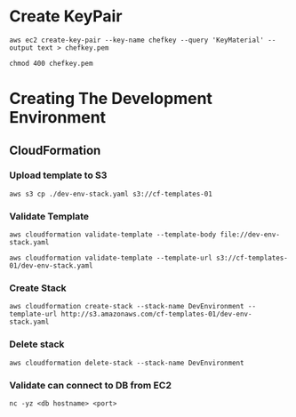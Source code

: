 # Create KeyPair

`aws ec2 create-key-pair --key-name chefkey --query 'KeyMaterial' --output text > chefkey.pem`

`chmod 400 chefkey.pem`


# Creating The Development Environment

## CloudFormation

### Upload template to S3

`aws s3 cp ./dev-env-stack.yaml s3://cf-templates-01`

### Validate Template

`aws cloudformation validate-template --template-body file://dev-env-stack.yaml`

`aws cloudformation validate-template --template-url s3://cf-templates-01/dev-env-stack.yaml`

### Create Stack

`aws cloudformation create-stack --stack-name DevEnvironment --template-url http://s3.amazonaws.com/cf-templates-01/dev-env-stack.yaml`

### Delete stack

`aws cloudformation delete-stack --stack-name DevEnvironment`

### Validate can connect to DB from EC2

`nc -yz <db hostname> <port>`